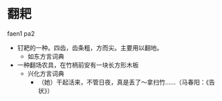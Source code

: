 



# 翻耙
faen1 pa2
+ 钉耙的一种。四齿，齿条粗，方而尖。主要用以翻地。
  * 如东方言词典
+ 一种翻场农具，在竹柄前安有一块长方形木板
  * 兴化方言词典
    - （她）干起活来，不管日夜，真是丢了～拿扫竹……（马春阳：《告状》）
